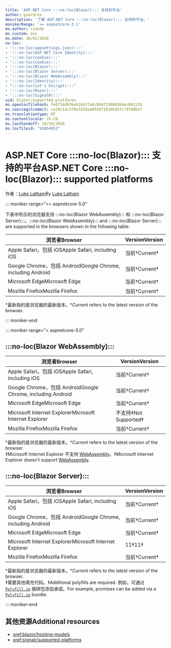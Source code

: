 ```yaml
---
title: 'ASP.NET Core :::no-loc(Blazor)::: 支持的平台'
author: guardrex
description: '了解 ASP.NET Core :::no-loc(Blazor)::: 支持的平台。'
monikerRange: '>= aspnetcore-3.1'
ms.author: riande
ms.custom: mvc
ms.date: 10/01/2020
no-loc:
- ':::no-loc(appsettings.json):::'
- ':::no-loc(ASP.NET Core Identity):::'
- ':::no-loc(cookie):::'
- ':::no-loc(Cookie):::'
- ':::no-loc(Blazor):::'
- ':::no-loc(Blazor Server):::'
- ':::no-loc(Blazor WebAssembly):::'
- ':::no-loc(Identity):::'
- ":::no-loc(Let's Encrypt):::"
- ':::no-loc(Razor):::'
- ':::no-loc(SignalR):::'
uid: blazor/supported-platforms
ms.openlocfilehash: fe0734dbf6eb2647fa6c9b6f336063b9ec091139
ms.sourcegitcommit: ca34c1ac578e7d3daa0febf1810ba5fc74f60bbf
ms.translationtype: HT
ms.contentlocale: zh-CN
ms.lasthandoff: 10/30/2020
ms.locfileid: "93054952"
---
```

# <a name="aspnet-core-no-locblazor-supported-platforms"></a><span data-ttu-id="e023d-103">ASP.NET Core :::no-loc(Blazor)::: 支持的平台</span><span class="sxs-lookup"><span data-stu-id="e023d-103">ASP.NET Core :::no-loc(Blazor)::: supported platforms</span></span>

<span data-ttu-id="e023d-104">作者：[Luke Latham](https://github.com/guardrex)</span><span class="sxs-lookup"><span data-stu-id="e023d-104">By [Luke Latham](https://github.com/guardrex)</span></span>

::: moniker range=">= aspnetcore-5.0"

<span data-ttu-id="e023d-105">下表中所示的浏览器支持 :::no-loc(Blazor WebAssembly)::: 和 :::no-loc(Blazor Server):::。</span><span class="sxs-lookup"><span data-stu-id="e023d-105">:::no-loc(Blazor WebAssembly)::: and :::no-loc(Blazor Server)::: are supported in the browsers shown in the following table.</span></span>

| <span data-ttu-id="e023d-106">浏览者</span><span class="sxs-lookup"><span data-stu-id="e023d-106">Browser</span></span>                          | <span data-ttu-id="e023d-107">Version</span><span class="sxs-lookup"><span data-stu-id="e023d-107">Version</span></span>         |
| -------------------------------- | --------------- |
| <span data-ttu-id="e023d-108">Apple Safari，包括 iOS</span><span class="sxs-lookup"><span data-stu-id="e023d-108">Apple Safari, including iOS</span></span>      | <span data-ttu-id="e023d-109">当前&dagger;</span><span class="sxs-lookup"><span data-stu-id="e023d-109">Current&dagger;</span></span> |
| <span data-ttu-id="e023d-110">Google Chrome，包括 Android</span><span class="sxs-lookup"><span data-stu-id="e023d-110">Google Chrome, including Android</span></span> | <span data-ttu-id="e023d-111">当前&dagger;</span><span class="sxs-lookup"><span data-stu-id="e023d-111">Current&dagger;</span></span> |
| <span data-ttu-id="e023d-112">Microsoft Edge</span><span class="sxs-lookup"><span data-stu-id="e023d-112">Microsoft Edge</span></span>                   | <span data-ttu-id="e023d-113">当前&dagger;</span><span class="sxs-lookup"><span data-stu-id="e023d-113">Current&dagger;</span></span> |
| <span data-ttu-id="e023d-114">Mozilla Firefox</span><span class="sxs-lookup"><span data-stu-id="e023d-114">Mozilla Firefox</span></span>                  | <span data-ttu-id="e023d-115">当前&dagger;</span><span class="sxs-lookup"><span data-stu-id="e023d-115">Current&dagger;</span></span> |  

<span data-ttu-id="e023d-116">&dagger;最新指的是浏览器的最新版本。</span><span class="sxs-lookup"><span data-stu-id="e023d-116">&dagger;*Current* refers to the latest version of the browser.</span></span>  

::: moniker-end

::: moniker range="< aspnetcore-5.0"

## :::no-loc(Blazor WebAssembly):::

| <span data-ttu-id="e023d-117">浏览者</span><span class="sxs-lookup"><span data-stu-id="e023d-117">Browser</span></span>                          | <span data-ttu-id="e023d-118">Version</span><span class="sxs-lookup"><span data-stu-id="e023d-118">Version</span></span>               |
| -------------------------------- | --------------------- |
| <span data-ttu-id="e023d-119">Apple Safari，包括 iOS</span><span class="sxs-lookup"><span data-stu-id="e023d-119">Apple Safari, including iOS</span></span>      | <span data-ttu-id="e023d-120">当前&dagger;</span><span class="sxs-lookup"><span data-stu-id="e023d-120">Current&dagger;</span></span>       |
| <span data-ttu-id="e023d-121">Google Chrome，包括 Android</span><span class="sxs-lookup"><span data-stu-id="e023d-121">Google Chrome, including Android</span></span> | <span data-ttu-id="e023d-122">当前&dagger;</span><span class="sxs-lookup"><span data-stu-id="e023d-122">Current&dagger;</span></span>       |
| <span data-ttu-id="e023d-123">Microsoft Edge</span><span class="sxs-lookup"><span data-stu-id="e023d-123">Microsoft Edge</span></span>                   | <span data-ttu-id="e023d-124">当前&dagger;</span><span class="sxs-lookup"><span data-stu-id="e023d-124">Current&dagger;</span></span>       |
| <span data-ttu-id="e023d-125">Microsoft Internet Explorer</span><span class="sxs-lookup"><span data-stu-id="e023d-125">Microsoft Internet Explorer</span></span>      | <span data-ttu-id="e023d-126">不支持&Dagger;</span><span class="sxs-lookup"><span data-stu-id="e023d-126">Not Supported&Dagger;</span></span> |
| <span data-ttu-id="e023d-127">Mozilla Firefox</span><span class="sxs-lookup"><span data-stu-id="e023d-127">Mozilla Firefox</span></span>                  | <span data-ttu-id="e023d-128">当前&dagger;</span><span class="sxs-lookup"><span data-stu-id="e023d-128">Current&dagger;</span></span>       |  

<span data-ttu-id="e023d-129">&dagger;最新指的是浏览器的最新版本。</span><span class="sxs-lookup"><span data-stu-id="e023d-129">&dagger;*Current* refers to the latest version of the browser.</span></span>  
<span data-ttu-id="e023d-130">&Dagger;Microsoft Internet Explorer 不支持 [WebAssembly](https://webassembly.org)。</span><span class="sxs-lookup"><span data-stu-id="e023d-130">&Dagger;Microsoft Internet Explorer doesn't support [WebAssembly](https://webassembly.org).</span></span>

## :::no-loc(Blazor Server):::

| <span data-ttu-id="e023d-131">浏览者</span><span class="sxs-lookup"><span data-stu-id="e023d-131">Browser</span></span>                          | <span data-ttu-id="e023d-132">Version</span><span class="sxs-lookup"><span data-stu-id="e023d-132">Version</span></span>         |
| -------------------------------- | --------------- |
| <span data-ttu-id="e023d-133">Apple Safari，包括 iOS</span><span class="sxs-lookup"><span data-stu-id="e023d-133">Apple Safari, including iOS</span></span>      | <span data-ttu-id="e023d-134">当前&dagger;</span><span class="sxs-lookup"><span data-stu-id="e023d-134">Current&dagger;</span></span> |
| <span data-ttu-id="e023d-135">Google Chrome，包括 Android</span><span class="sxs-lookup"><span data-stu-id="e023d-135">Google Chrome, including Android</span></span> | <span data-ttu-id="e023d-136">当前&dagger;</span><span class="sxs-lookup"><span data-stu-id="e023d-136">Current&dagger;</span></span> |
| <span data-ttu-id="e023d-137">Microsoft Edge</span><span class="sxs-lookup"><span data-stu-id="e023d-137">Microsoft Edge</span></span>                   | <span data-ttu-id="e023d-138">当前&dagger;</span><span class="sxs-lookup"><span data-stu-id="e023d-138">Current&dagger;</span></span> |
| <span data-ttu-id="e023d-139">Microsoft Internet Explorer</span><span class="sxs-lookup"><span data-stu-id="e023d-139">Microsoft Internet Explorer</span></span>      | <span data-ttu-id="e023d-140">11&Dagger;</span><span class="sxs-lookup"><span data-stu-id="e023d-140">11&Dagger;</span></span>      |
| <span data-ttu-id="e023d-141">Mozilla Firefox</span><span class="sxs-lookup"><span data-stu-id="e023d-141">Mozilla Firefox</span></span>                  | <span data-ttu-id="e023d-142">当前&dagger;</span><span class="sxs-lookup"><span data-stu-id="e023d-142">Current&dagger;</span></span> |

<span data-ttu-id="e023d-143">&dagger;最新指的是浏览器的最新版本。</span><span class="sxs-lookup"><span data-stu-id="e023d-143">&dagger;*Current* refers to the latest version of the browser.</span></span>  
<span data-ttu-id="e023d-144">&Dagger;需要其他填充代码。</span><span class="sxs-lookup"><span data-stu-id="e023d-144">&Dagger;Additional polyfills are required.</span></span> <span data-ttu-id="e023d-145">例如，可通过 [`Polyfill.io`](https://polyfill.io/v3/) 捆绑包添加承诺。</span><span class="sxs-lookup"><span data-stu-id="e023d-145">For example, promises can be added via a [`Polyfill.io`](https://polyfill.io/v3/) bundle.</span></span>

::: moniker-end

## <a name="additional-resources"></a><span data-ttu-id="e023d-146">其他资源</span><span class="sxs-lookup"><span data-stu-id="e023d-146">Additional resources</span></span>

* <xref:blazor/hosting-models>
* <xref:signalr/supported-platforms>
